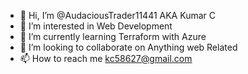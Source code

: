 - 👋 Hi, I’m @AudaciousTrader11441 AKA Kumar C  
- 👀 I’m interested in Web Development 
- 🌱 I’m currently learning Terraform with Azure
- 💞️ I’m looking to collaborate on Anything web Related
- 📫 How to reach me kc58627@gmail.com

<!---
AudaciousTrader11441/AudaciousTrader11441 is a ✨ special ✨ repository because its `README.md` (this file) appears on your GitHub profile.
You can click the Preview link to take a look at your changes.
--->

